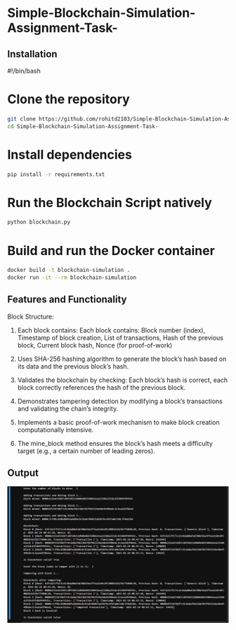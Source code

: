 # Simple-Blockchain-Simulation-Assignment-Task-
## Installation 
#!/bin/bash

# Clone the repository
```bash
git clone https://github.com/rohitd2103/Simple-Blockchain-Simulation-Assignment-Task-
cd Simple-Blockchain-Simulation-Assignment-Task-
```

# Install dependencies
```bash
pip install -r requirements.txt
```
# Run the Blockchain Script natively
```bash
python blockchain.py
```
# Build and run the Docker container
```bash
docker build -t blockchain-simulation .
docker run -it --rm blockchain-simulation
```


## Features and Functionality
Block Structure:

  1. Each block contains:
  Each block contains:
  Block number (index),
  Timestamp of block creation,
  List of transactions,
  Hash of the previous block,
  Current block hash,
  Nonce (for proof-of-work)

  2. Uses SHA-256 hashing algorithm to generate the block’s hash based on its data and the previous block’s hash.
  3. Validates the blockchain by checking: Each block’s hash is correct, each block correctly references the hash of the previous block.
  4. Demonstrates tampering detection by modifying a block’s transactions and validating the chain’s integrity.
  5. Implements a basic proof-of-work mechanism to make block creation computationally intensive.
  6. The mine_block method ensures the block’s hash meets a difficulty target (e.g., a certain number of leading zeros).

## Output 
![Output.png](output.png)

